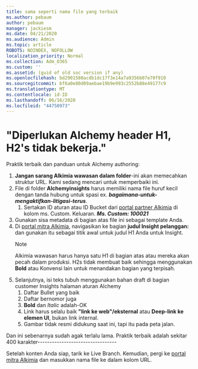 ```yaml
---
title: sama seperti nama file yang terbaik
ms.author: pebaum
author: pebaum
manager: jackiesm
ms.date: 04/21/2020
ms.audience: Admin
ms.topic: article
ROBOTS: NOINDEX, NOFOLLOW
localization_priority: Normal
ms.collection: Adm_O365
ms.custom: ''
ms.assetid: (guid of old soc version if any)
ms.openlocfilehash: bd2901580acdb1dc17f3e14a7a9356b07e70f910
ms.sourcegitcommit: bf6a0e80d09aebae19b9e993c2552b88e49177c9
ms.translationtype: MT
ms.contentlocale: id-ID
ms.lasthandoff: 06/16/2020
ms.locfileid: "44750973"
---
```

# <a name="required-alchemy-header-h1-h2s-dont-work"></a>"Diperlukan Alchemy header H1, H2's tidak bekerja."
Praktik terbaik dan panduan untuk Alchemy authoring:

1. **Jangan sarang Alkimia wawasan dalam folder**-ini akan memecahkan struktur URL. Kami sedang mencari untuk memperbaiki ini.
1. File di folder **Alchemyinsights** harus memiliki nama file huruf kecil dengan tanda hubung untuk spasi ex. ***bagaimana-untuk-mengaktifkan-litigasi-terus***.
    1. Sertakan ID aturan atau ID Bucket dari [portal partner Alkimia](https://alchemyportal.azurewebsites.net) di kolom ms. Custom. Keluaran. ***Ms. Custom: 100021***
1. Gunakan sisa metadata di bagian atas file ini sebagai template Anda.
1. Di [portal mitra Alkimia](https://alchemyportal.azurewebsites.net), navigasikan ke bagian **judul Insight pelanggan:** dan gunakan itu sebagai titik awal untuk judul H1 Anda untuk Insight. 
    > [!NOTE]
    > Alkimia wawasan harus hanya satu H1 di bagian atas atau mereka akan pecah dalam produksi. H2s tidak membuat baik sehingga menggunakan **Bold** atau Konvensi lain untuk menandakan bagian yang terpisah.
1. Selanjutnya, isi teks tubuh menggunakan bahan draft di bagian customer Insights halaman aturan Alchemy
    1. Daftar Bullet yang baik
    1. Daftar bernomor juga
    1. **Bold** dan *Italic* adalah-OK
    1. Link harus selalu baik **"link ke web"/eksternal** atau **Deep-link ke elemen UI**, bukan link internal.
    1. Gambar tidak resmi didukung saat ini, tapi itu pada peta jalan.

Dan ini sebenarnya sudah agak terlalu lama. Praktik terbaik adalah sekitar 400 karakter---------------------------------

Setelah konten Anda siap, tarik ke Live Branch. Kemudian, pergi ke [portal mitra Alkimia](https://alchemyportal.azurewebsites.net) dan masukkan nama file ke dalam kolom URL. 